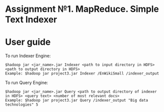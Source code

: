 # Assignment №1. MapReduce. Simple Text Indexer

# User guide
To run Indexer Engine:

```
$hadoop jar <jar_name>.jar Indexer <path to input directory in HDFS> <path to output directory in HDFS> 
Example: $hadoop jar project3.jar Indexer /EnWikiSmall /indexer_output
```

To run Query Engine:

```
$hadoop jar <jar_name>.jar Query <path to output directory of indexer in HDFS> <query text> <number of most relevant docs> 
Example: $hadoop jar project3.jar Query /indexer_output "Big data technologies" 5
```

